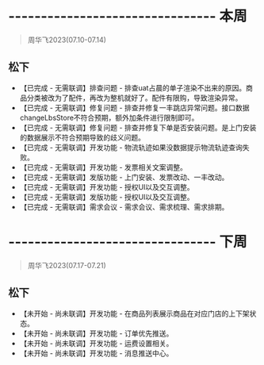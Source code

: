 # -------------------------------- 本周
> 周华飞2023(07.10-07.14)
## 松下
* 【已完成 - 无需联调】排查问题 - 排查uat占晨的单子渲染不出来的原因。商品分类被改为了配件，再改为整机就好了。配件有限购，导致渲染异常。
* 【已完成 - 无需联调】修复问题 - 排查并修复一丰跳店异常问题。接口数据changeLbsStore不符合预期，额外加条件进行限制即可。
* 【已完成 - 无需联调】修复问题 - 排查并修复下单是否安装问题。是上门安装的数据展示不符合预期导致的歧义问题。
* 【已完成 - 无需联调】开发功能 - 物流轨迹如果没数据提示物流轨迹查询失败。
* 【已完成 - 无需联调】开发功能 - 发票相关文案调整。
* 【已完成 - 无需联调】发版功能 - 上门安装、发票改动、一丰改动。
* 【已完成 - 无需联调】开发功能 - 授权UI以及交互调整。
* 【已完成 - 无需联调】发版功能 - 授权UI以及交互调整。
* 【已完成 - 无需联调】需求会议 - 需求会议、需求梳理、需求排期。

# -------------------------------- 下周
> 周华飞2023(07.17-07.21)
## 松下
* 【未开始 - 尚未联调】开发功能 - 在商品列表展示商品在对应门店的上下架状态。
* 【未开始 - 尚未联调】开发功能 - 订单优先推送。
* 【未开始 - 尚未联调】开发功能 - 运费设置相关。
* 【未开始 - 尚未联调】开发功能 - 消息推送中心。
